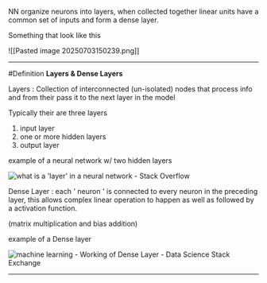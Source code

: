 NN organize neurons into layers, when collected together linear units have a common set of inputs and form a dense layer. 

Something that look like this 

![[Pasted image 20250703150239.png]]

****

#Definition
 **Layers & Dense Layers** 

Layers : Collection of interconnected (un-isolated) nodes that process info and from their pass it to the next layer in the model

Typically their are three layers

1. input layer 
2. one or more hidden layers 
3. output layer 

example of a neural network w/ two hidden layers 

![what is a 'layer' in a neural network - Stack Overflow](https://i.sstatic.net/Kc50L.jpg)

Dense Layer : each ' neuron ' is connected to every neuron in the preceding layer, this allows complex linear operation to happen as well as followed by a activation function. 

(matrix multiplication and bias addition)

example of a Dense layer


![machine learning - Working of Dense Layer - Data Science Stack Exchange](https://i.sstatic.net/dpp2W.png)

**** 

